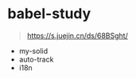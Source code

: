 # babel-study

> <https://s.juejin.cn/ds/68BSght/>

- my-solid
- auto-track
- i18n
<!-- new project -->
